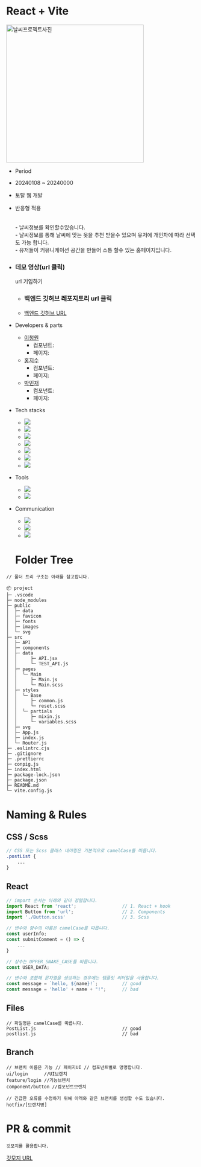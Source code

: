 # React + Vite

<img width="365" alt="날씨프로젝트사진" src="https://github.com/leechengwon/weet/assets/141094801/f94932e0-9c81-43c3-a781-5617aee3fcc0">

- Period

- 20240108 ~ 20240000

- 토탈 웹 개발

* 반응형 적용

  <br> - 날씨정보를 확인할수있습니다.
  <br> - 날씨정보를 통해 날씨에 맞는 옷을 추천 받을수 있으며 유저에 개인차에 따라 선택도 가능 합니다.
  <br> - 유저들이 커뮤니케이션 공간을 만들어 소통 할수 있는 홈페이지입니다.

* ### 데모 영상(url 클릭)

  url 기입하기

  - ### 백엔드 깃허브 레포지토리 url 클릭
  - <a href="https://github.com/team0102/weather-backend" target="_blank">백엔드 깃허브 URL</a>

- Developers & parts

  - <a href="https://github.com/leechengwon" target="_blank">이청원</a>
    - 컴포넌트:
    - 페이지:
  - <a href="https://github.com/JISUlicious" target="_blank">홍지수</a>
    - 컴포넌트:
    - 페이지:
  - <a href="https://github.com/Jaylogg" target="_blank">박민재</a>
    - 컴포넌트:
    - 페이지:

- Tech stacks

  - <img src="https://img.shields.io/badge/React-%2320232a?style=flat-square&amp;logo=React&amp;logoColor=%2361DAFB">
  - <img src="https://img.shields.io/badge/Sass-DB7093?style=flat-square&amp;logo=sass&amp;logoColor=white">
  - <img src="https://img.shields.io/badge/JavaScript-F7DF1E?style=flat-square&amp;logo=JavaScript&amp;logoColor=black">
  - <img src="https://img.shields.io/badge/Redux-764ABC?style=flat-square&amp;logo=Redux&amp;logoColor=white">
  - <img src="https://img.shields.io/badge/Soket.Io-black?style=flat-square&amp;logo=Soket.io&amp;logoColor=black">
  - <img src="https://img.shields.io/badge/Axios-5A29E4?style=flat-square&amp;logo=Axios&amp;logoColor=white">
  - <img src="https://img.shields.io/badge/Vite-646CFF?style=flat-square&amp;logo=Vite&amp;logoColor=white">

- Tools

  - <img src="https://img.shields.io/badge/Visual Studio Code-007ACC?style=flat-square&amp;logo=VisualStudioCode&amp;logoColor=white">
  - <img src="https://img.shields.io/badge/Github-181717?style=flat-square&amp;logo=Github&amp;logoColor=white">

- Communication

  - <img src="https://img.shields.io/badge/Slack-4A154B?style=flat-square&amp;logo=slack&amp;logoColor=white">
  - <img src="https://img.shields.io/badge/Notion-000000?style=flat-square&amp;logo=notion&amp;logoColor=white">
  - <img src="https://img.shields.io/badge/Trello-brown?style=flat-square&amp;logo=Trello&amp;logoColor=white">

  # Folder Tree

```
// 폴더 트리 구조는 아래를 참고합니다.

📦 project
├─ .vscode
├─ node_modules
├─ public
│  ├─ data
│  ├─ favicon
│  ├─ fonts
│  ├─ images
│  └─ svg
├─ src
│  ├─ API
│  ├─ components
│  ├─ data
│  │     ├─ API.jsx
│  │     └─ TEST_API.js
│  ├─ pages
│  │  └─ Main
│  │     ├─ Main.js
│  │     └─ Main.scss
│  ├─ styles
│  │  └─ Base
│  │     ├─ common.js
│  │     └─ reset.scss
│  │  └─ partials
│  │     ├─ mixin.js
│  │     └─ variables.scss
│  ├─ svg
│  ├─ App.js
│  ├─ index.js
│  └─ Router.js
├─ .eslintrc.cjs
├─ .gitignore
├─ .prettierrc
├─ conpig.js
├─ index.html
├─ package-lock.json
├─ package.json
├─ README.md
└─ vite.config.js
```

# Naming & Rules

## CSS / Scss

```scss
// CSS 또는 Scss 클래스 네이밍은 기본적으로 camelCase를 따릅니다.
.postList {
	...
}
```

## React

```jsx
// import 순서는 아래와 같이 정렬합니다.
import React from 'react';                 // 1. React + hook
import Button from 'url';                  // 2. Components
import './Button.scss'                     // 3. Scss

// 변수와 함수의 이름은 camelCase를 따릅니다.
const userInfo;
const submitComment = () => {
	...
}

// 상수는 UPPER_SNAKE_CASE를 따릅니다.
const USER_DATA;

// 변수와 조합해 문자열을 생성하는 경우에는 템플릿 리터럴을 사용합니다.
const message = `hello, ${name}!`;         // good
const message = 'hello' + name + "!";      // bad
```

## Files

```
// 파일명은 camelCase를 따릅니다.
PostList.js                                // good
postlist.js                                // bad
```

## Branch

```
// 브랜치 이름은 기능 // 페이지UI // 컴포넌트별로 명명합니다.
ui/login      //UI브렌치
feature/login //기능브렌치
component/button //컴포넌트브렌치

// 긴급한 오류를 수정하기 위해 아래와 같은 브랜치를 생성할 수도 있습니다.
hotfix/[브랜치명]
```

# PR & commit

```
깃모지를 활용합니다.
```

<a href="https://gitmoji.dev/" target="깃모지">깃모지 URL</a>
